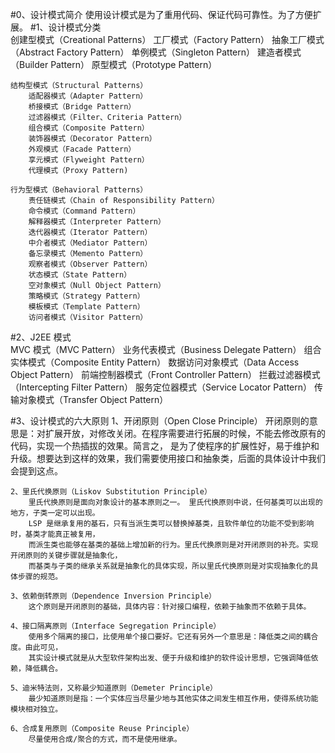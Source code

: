 #0、设计模式简介
    使用设计模式是为了重用代码、保证代码可靠性。为了方便扩展。
#1、设计模式分类    
    创建型模式（Creational Patterns）
        工厂模式（Factory Pattern）
        抽象工厂模式（Abstract Factory Pattern）
        单例模式（Singleton Pattern）
        建造者模式（Builder Pattern）
        原型模式（Prototype Pattern）
        
    结构型模式（Structural Patterns）
        适配器模式（Adapter Pattern）
        桥接模式（Bridge Pattern）
        过滤器模式（Filter、Criteria Pattern）
        组合模式（Composite Pattern）
        装饰器模式（Decorator Pattern）
        外观模式（Facade Pattern）
        享元模式（Flyweight Pattern）
        代理模式（Proxy Pattern)
        
    行为型模式（Behavioral Patterns）
        责任链模式（Chain of Responsibility Pattern）
        命令模式（Command Pattern）
        解释器模式（Interpreter Pattern）
        迭代器模式（Iterator Pattern）
        中介者模式（Mediator Pattern）
        备忘录模式（Memento Pattern）
        观察者模式（Observer Pattern）
        状态模式（State Pattern）
        空对象模式（Null Object Pattern）
        策略模式（Strategy Pattern）
        模板模式（Template Pattern）
        访问者模式（Visitor Pattern）
#2、J2EE 模式      
    MVC 模式（MVC Pattern）
    业务代表模式（Business Delegate Pattern）
    组合实体模式（Composite Entity Pattern）
    数据访问对象模式（Data Access Object Pattern）
    前端控制器模式（Front Controller Pattern）
    拦截过滤器模式（Intercepting Filter Pattern）
    服务定位器模式（Service Locator Pattern）
    传输对象模式（Transfer Object Pattern）
     
#3、设计模式的六大原则
    1、开闭原则（Open Close Principle）
        开闭原则的意思是：对扩展开放，对修改关闭。在程序需要进行拓展的时候，不能去修改原有的代码，实现一个热插拔的效果。简言之，
        是为了使程序的扩展性好，易于维护和升级。想要达到这样的效果，我们需要使用接口和抽象类，后面的具体设计中我们会提到这点。
    
    2、里氏代换原则（Liskov Substitution Principle）
        里氏代换原则是面向对象设计的基本原则之一。 里氏代换原则中说，任何基类可以出现的地方，子类一定可以出现。
        LSP 是继承复用的基石，只有当派生类可以替换掉基类，且软件单位的功能不受到影响时，基类才能真正被复用，
        而派生类也能够在基类的基础上增加新的行为。里氏代换原则是对开闭原则的补充。实现开闭原则的关键步骤就是抽象化，
        而基类与子类的继承关系就是抽象化的具体实现，所以里氏代换原则是对实现抽象化的具体步骤的规范。
    
    3、依赖倒转原则（Dependence Inversion Principle）
        这个原则是开闭原则的基础，具体内容：针对接口编程，依赖于抽象而不依赖于具体。
    
    4、接口隔离原则（Interface Segregation Principle）
        使用多个隔离的接口，比使用单个接口要好。它还有另外一个意思是：降低类之间的耦合度。由此可见，
        其实设计模式就是从大型软件架构出发、便于升级和维护的软件设计思想，它强调降低依赖，降低耦合。
    
    5、迪米特法则，又称最少知道原则（Demeter Principle）
        最少知道原则是指：一个实体应当尽量少地与其他实体之间发生相互作用，使得系统功能模块相对独立。
    
    6、合成复用原则（Composite Reuse Principle）
        尽量使用合成/聚合的方式，而不是使用继承。



